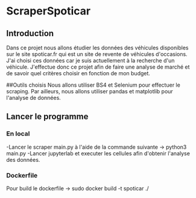 # ScraperSpoticar
## Introduction
Dans ce projet nous allons étudier les données des véhicules disponibles sur le site spoticar.fr qui est un site de revente de véhicules d'occasions.
J'ai choisi ces données car je suis actuellement à la recherche d'un véhicule. J'effectue donc ce projet afin de faire une analyse de marché et de savoir quel critères choisir en fonction de mon budget.

##Outils choisis
Nous allons utiliser BS4 et Selenium pour effectuer le scraping. Par ailleurs, nous allons utiliser pandas et matplotlib pour l'analyse de données.

## Lancer le programme
### En local
  -Lancer le scraper main.py à l'aide de la commande suivante -> python3 main.py
  -Lancer jupyterlab et executer les cellules afin d'obtenir l'analyse des données.

### Dockerfile
Pour build le dockerfile -> sudo docker build -t spoticar ./

